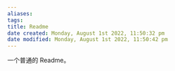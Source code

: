 ```yaml
---
aliases: 
tags: 
title: Readme
date created: Monday, August 1st 2022, 11:50:32 pm
date modified: Monday, August 1st 2022, 11:50:42 pm
---
```


一个普通的 Readme。
